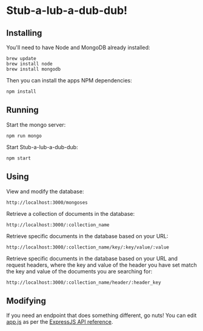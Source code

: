 # Stub-a-lub-a-dub-dub!

## Installing

You'll need to have Node and MongoDB already installed:

```
brew update
brew install node
brew install mongodb
```

Then you can install the apps NPM dependencies:

```
npm install
```

## Running

Start the mongo server:

```
npm run mongo
```

Start Stub-a-lub-a-dub-dub:

```
npm start
```

## Using

View and modify the database:

```
http://localhost:3000/mongoses
```

Retrieve a collection of documents in the database:

```
http://localhost:3000/:collection_name
```

Retrieve specific documents in the database based on your URL:

```
http://localhost:3000/:collection_name/key/:key/value/:value
```

Retrieve specific documents in the database based on your URL and request headers, where the key and value of the header you have set match the key and value of the documents you are searching for:

```
http://localhost:3000/:collection_name/header/:header_key
```

## Modifying

If you need an endpoint that does something different, go nuts! You can edit [app.js](app.js) as per the [ExpressJS API reference](http://expressjs.com/en/api.html).
